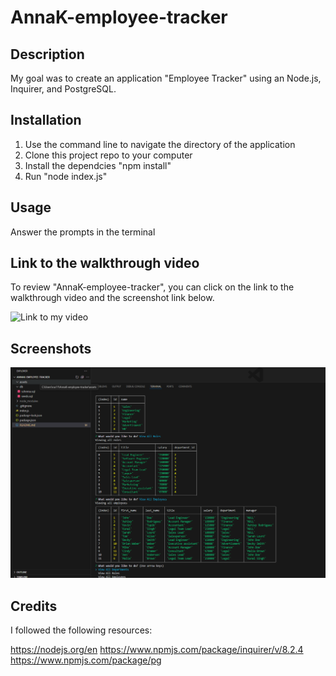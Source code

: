 # AnnaK-employee-tracker

## Description

My goal was to create an application "Employee Tracker" using an Node.js, Inquirer, and PostgreSQL.

## Installation

1. Use the command line to navigate the directory of the application
2. Clone this project repo to your computer
3. Install the dependcies "npm install"
4. Run "node index.js"

## Usage

Answer the prompts in the terminal 

## Link to the walkthrough video

To review "AnnaK-employee-tracker", you can click on the link to the walkthrough video and the screenshot link below.

![Link to my video](https://drive.google.com/file/d/11L50nW-S9lbIprPzJFdG9A-glOb9HIKy/view?usp=sharing)

## Screenshots

![tables_screenshot](./assets/tables_screenshot.png)

## Credits

I followed the following resources:

https://nodejs.org/en
https://www.npmjs.com/package/inquirer/v/8.2.4
https://www.npmjs.com/package/pg

